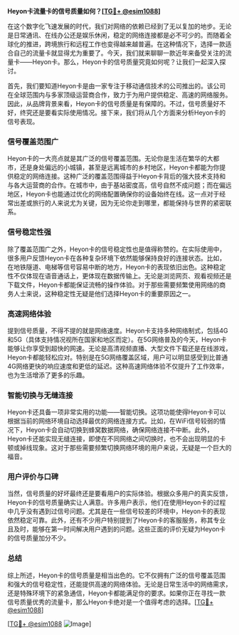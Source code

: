 **Heyon卡流量卡的信号质量如何？[[TG💪+ @esim1088](https://t.me/s/esim1088)]**

在这个数字化飞速发展的时代，我们对网络的依赖已经到了无以复加的地步。无论是日常通讯、在线办公还是娱乐休闲，稳定的网络连接都是必不可少的。而随着全球化的推进，跨境旅行和远程工作也变得越来越普遍。在这种情况下，选择一款适合自己的流量卡就显得尤为重要了。今天，我们就来聊聊一款近年来备受关注的流量卡——Heyon卡。那么，Heyon卡的信号质量究竟如何呢？让我们一起深入探讨。

首先，我们要知道Heyon卡是由一家专注于移动通信技术的公司推出的。该公司在全球范围内与多家顶级运营商合作，致力于为用户提供稳定、高速的网络服务。因此，从品牌背景来看，Heyon卡的信号质量是有保障的。不过，信号质量好不好，终究还是要看实际使用情况。接下来，我们将从几个方面来分析Heyon卡的信号表现。

### **信号覆盖范围广**

Heyon卡的一大亮点就是其广泛的信号覆盖范围。无论你是生活在繁华的大都市，还是身处偏远的小城镇，甚至是远离城市的乡村地区，Heyon卡都能为你提供稳定的网络连接。这种广泛的覆盖范围得益于Heyon卡背后的强大技术支持和与各大运营商的合作。在城市中，由于基站密度高，信号自然不成问题；而在偏远地区，Heyon卡也能通过优化的网络配置确保你的设备始终在线。这一点对于经常出差或旅行的人来说尤为关键，因为无论你走到哪里，都能保持与世界的紧密联系。

### **信号稳定性强**

除了覆盖范围广之外，Heyon卡的信号稳定性也是值得称赞的。在实际使用中，很多用户反馈Heyon卡在各种复杂环境下依然能够保持良好的连接状态。比如，在地铁隧道、电梯等信号容易中断的地方，Heyon卡的表现依旧出色。这种稳定性不仅体现在语音通话上，更体现在数据传输上。无论是浏览网页、观看视频还是下载文件，Heyon卡都能保证流畅的操作体验。对于那些需要频繁使用网络的商务人士来说，这种稳定性无疑是他们选择Heyon卡的重要原因之一。

### **高速网络体验**

提到信号质量，不得不提的就是网络速度。Heyon卡支持多种网络制式，包括4G和5G（具体支持情况视所在国家和地区而定）。在5G网络普及的今天，Heyon卡能够让你享受到超快的网速。无论是高清视频直播、大型文件下载还是在线游戏，Heyon卡都能轻松应对。特别是在5G网络覆盖区域，用户可以明显感受到比普通4G网络更快的响应速度和更低的延迟。这种高速网络体验不仅提升了工作效率，也为生活增添了更多的乐趣。

### **智能切换与无缝连接**

Heyon卡还具备一项非常实用的功能——智能切换。这项功能使得Heyon卡可以根据当前的网络环境自动选择最优的网络连接方式。比如，在WiFi信号较弱的情况下，Heyon卡会自动切换到蜂窝数据网络，确保网络连接不中断。此外，Heyon卡还能实现无缝连接，即使在不同网络之间切换时，也不会出现明显的卡顿或掉线现象。这对于那些需要频繁切换网络环境的用户来说，无疑是一个巨大的福音。

### **用户评价与口碑**

当然，信号质量的好坏最终还是要看用户的实际体验。根据众多用户的真实反馈，Heyon卡的信号质量确实让人满意。许多用户表示，他们在使用Heyon卡的过程中几乎没有遇到过信号问题。尤其是在一些信号较差的环境中，Heyon卡的表现依然稳定可靠。此外，还有不少用户特别提到了Heyon卡的客服服务，称其专业且及时，能够在第一时间解决用户遇到的问题。这些正面的评价无疑为Heyon卡的信号质量加分不少。

### **总结**

综上所述，Heyon卡的信号质量是相当出色的。它不仅拥有广泛的信号覆盖范围和强大的信号稳定性，还能提供高速的网络体验。无论是日常生活中的网络需求，还是特殊环境下的紧急通信，Heyon卡都能满足你的要求。如果你正在寻找一款信号质量优秀的流量卡，那么Heyon卡绝对是一个值得考虑的选择。[[TG💪+ @esim1088](https://t.me/s/esim1088)]

[[TG💪+ @esim1088](https://t.me/s/esim1088) ![Image](https://i.postimg.cc/4NQfJmqS/Snipaste-2025-05-13-00-14-12.png)]